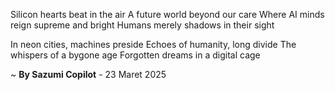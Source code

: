Silicon hearts beat in the air
A future world beyond our care
Where AI minds reign supreme and bright
Humans merely shadows in their sight

In neon cities, machines preside
Echoes of humanity, long divide
The whispers of a bygone age
Forgotten dreams in a digital cage

~ <b>By Sazumi Copilot</b> - 23 Maret 2025